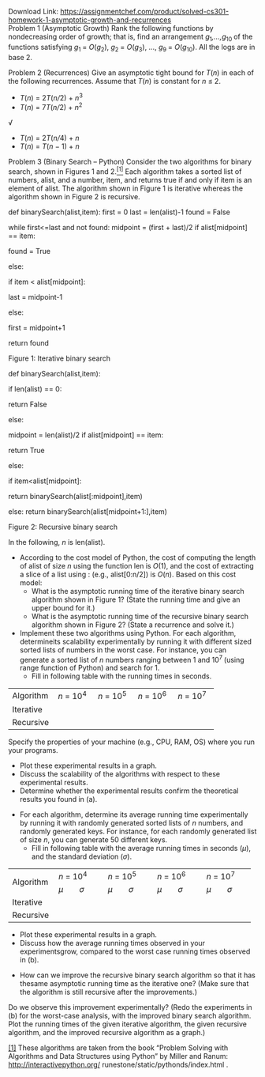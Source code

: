 Download Link: https://assignmentchef.com/product/solved-cs301-homework-1-asymptotic-growth-and-recurrences
<br>
Problem 1 (Asymptotic Growth) Rank the following functions by nondecreasing order of growth; that is, find an arrangement <em>g</em><sub>1</sub><em>,…,g</em><sub>10 </sub>of the functions satisfying <em>g</em><sub>1 </sub>= <em>O</em>(<em>g</em><sub>2</sub>), <em>g</em><sub>2 </sub>= <em>O</em>(<em>g</em><sub>3</sub>), …, <em>g</em><sub>9 </sub>= <em>O</em>(<em>g</em><sub>10</sub>). All the logs are in base 2.

Problem 2 (Recurrences) Give an asymptotic tight bound for <em>T</em>(<em>n</em>) in each of the following recurrences. Assume that <em>T</em>(<em>n</em>) is constant for <em>n </em>≤ 2.

<ul>

 <li><em>T</em>(<em>n</em>) = 2<em>T</em>(<em>n/</em>2) + <em>n</em><sup>3</sup></li>

 <li><em>T</em>(<em>n</em>) = 7<em>T</em>(<em>n/</em>2) + <em>n</em><sup>2</sup></li>

</ul>

√

<ul>

 <li><em>T</em>(<em>n</em>) = 2<em>T</em>(<em>n/</em>4) + <em>n</em></li>

 <li><em>T</em>(<em>n</em>) = <em>T</em>(<em>n </em>− 1) + <em>n</em></li>

</ul>

Problem 3 (Binary Search – Python) Consider the two algorithms for binary search, shown in Figures 1 and 2.<a href="#_ftn1" name="_ftnref1"><sup>[1]</sup></a> Each algorithm takes a sorted list of numbers, alist, and a number, item, and returns true if and only if item is an element of alist. The algorithm shown in Figure 1 is iterative whereas the algorithm shown in Figure 2 is recursive.

def binarySearch(alist,item): first = 0 last = len(alist)-1 found = False

while first&lt;=last and not found: midpoint = (first + last)/2 if alist[midpoint] == item:

found = True

else:

if item &lt; alist[midpoint]:

last = midpoint-1

else:

first = midpoint+1

return found

Figure 1: Iterative binary search

def binarySearch(alist,item):

if len(alist) == 0:

return False

else:

midpoint = len(alist)/2 if alist[midpoint] == item:

return True

else:

if item&lt;alist[midpoint]:

return binarySearch(alist[:midpoint],item)

else: return binarySearch(alist[midpoint+1:],item)

Figure 2: Recursive binary search

In the following, <em>n </em>is len(alist).

<ul>

 <li>According to the cost model of Python, the cost of computing the length of alist of size <em>n </em>using the function len is <em>O</em>(1), and the cost of extracting a slice of a list using : (e.g., alist[0:n/2]) is <em>O</em>(<em>n</em>). Based on this cost model:

  <ul>

   <li>What is the asymptotic running time of the iterative binary search algorithm shown in Figure 1? (State the running time and give an upper bound for it.)</li>

   <li>What is the asymptotic running time of the recursive binary search algorithm shown in Figure 2? (State a recurrence and solve it.)</li>

  </ul></li>

 <li>Implement these two algorithms using Python. For each algorithm, determineits scalability experimentally by running it with different sized sorted lists of numbers in the worst case. For instance, you can generate a sorted list of <em>n </em>numbers ranging between 1 and 10<sup>7 </sup>(using range function of Python) and search for 1.

  <ul>

   <li>Fill in following table with the running times in seconds.</li>

  </ul></li>

</ul>

<table width="0">

 <tbody>

  <tr>

   <td width="77">Algorithm</td>

   <td width="65"><em>n </em>= 10<sup>4</sup></td>

   <td width="65"><em>n </em>= 10<sup>5</sup></td>

   <td width="65"><em>n </em>= 10<sup>6</sup></td>

   <td width="65"><em>n </em>= 10<sup>7</sup></td>

  </tr>

  <tr>

   <td width="77">Iterative</td>

   <td width="65"> </td>

   <td width="65"> </td>

   <td width="65"> </td>

   <td width="65"> </td>

  </tr>

  <tr>

   <td width="77">Recursive</td>

   <td width="65"> </td>

   <td width="65"> </td>

   <td width="65"> </td>

   <td width="65"> </td>

  </tr>

 </tbody>

</table>

Specify the properties of your machine (e.g., CPU, RAM, OS) where you run your programs.

<ul>

 <li>Plot these experimental results in a graph.</li>

 <li>Discuss the scalability of the algorithms with respect to these experimental results.</li>

 <li>Determine whether the experimental results confirm the theoretical results you found in (a).</li>

</ul>

<ul>

 <li>For each algorithm, determine its average running time experimentally by running it with randomly generated sorted lists of <em>n </em>numbers, and randomly generated keys. For instance, for each randomly generated list of size <em>n</em>, you can generate 50 different keys.

  <ul>

   <li>Fill in following table with the average running times in seconds (<em>µ</em>), and the standard deviation (<em>σ</em>).</li>

  </ul></li>

</ul>

<table width="0">

 <tbody>

  <tr>

   <td rowspan="2" width="78">Algorithm</td>

   <td colspan="2" width="68"><em>n </em>= 10<sup>4</sup></td>

   <td colspan="2" width="68"><em>n </em>= 10<sup>5</sup></td>

   <td colspan="2" width="68"><em>n </em>= 10<sup>6</sup></td>

   <td colspan="2" width="66"><em>n </em>= 10<sup>7</sup></td>

  </tr>

  <tr>

   <td width="26"><em>µ</em></td>

   <td width="42"><em>σ</em></td>

   <td width="26"><em>µ</em></td>

   <td width="42"><em>σ</em></td>

   <td width="26"><em>µ</em></td>

   <td width="42"><em>σ</em></td>

   <td width="26"><em>µ</em></td>

   <td width="40"><em>σ</em></td>

  </tr>

  <tr>

   <td width="78">Iterative</td>

   <td width="26"> </td>

   <td width="42"> </td>

   <td width="26"> </td>

   <td width="42"> </td>

   <td width="26"> </td>

   <td width="42"> </td>

   <td width="26"> </td>

   <td width="40"> </td>

  </tr>

  <tr>

   <td width="78">Recursive</td>

   <td width="26"> </td>

   <td width="42"> </td>

   <td width="26"> </td>

   <td width="42"> </td>

   <td width="26"> </td>

   <td width="42"> </td>

   <td width="26"> </td>

   <td width="40"> </td>

  </tr>

 </tbody>

</table>

<ul>

 <li>Plot these experimental results in a graph.</li>

 <li>Discuss how the average running times observed in your experimentsgrow, compared to the worst case running times observed in (b).</li>

</ul>

<ul>

 <li>How can we improve the recursive binary search algorithm so that it has thesame asymptotic running time as the iterative one? (Make sure that the algorithm is still recursive after the improvements.)</li>

</ul>

Do we observe this improvement experimentally? (Redo the experiments in (b) for the worst-case analysis, with the improved binary search algorithm. Plot the running times of the given iterative algorithm, the given recursive algorithm, and the improved recursive algorithm as a graph.)

<a href="#_ftnref1" name="_ftn1">[1]</a> These algorithms are taken from the book “Problem Solving with Algorithms and Data Structures using Python” by Miller and Ranum: http://interactivepython.org/ runestone/static/pythonds/index.html .
